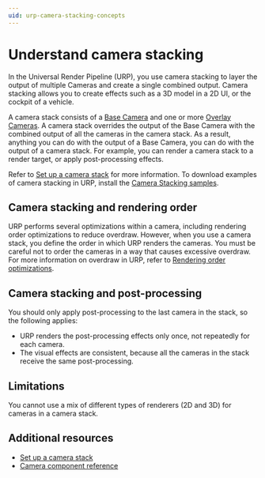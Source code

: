 ```yaml
---
uid: urp-camera-stacking-concepts
---
```

# Understand camera stacking

In the Universal Render Pipeline (URP), you use camera stacking to layer the output of multiple Cameras and create a single combined output. Camera stacking allows you to create effects such as a 3D model in a 2D UI, or the cockpit of a vehicle.

A camera stack consists of a [Base Camera](../camera-types-and-render-type.md#base-camera) and one or more [Overlay Cameras](../camera-types-and-render-type.md#overlay-camera). A camera stack overrides the output of the Base Camera with the combined output of all the cameras in the camera stack. As a result, anything you can do with the output of a Base Camera, you can do with the output of a camera stack. For example, you can render a camera stack to a render target, or apply post-processing effects.

Refer to [Set up a camera stack](../camera-stacking.md) for more information. To download examples of camera stacking in URP, install the [Camera Stacking samples](../package-sample-urp-package-samples.md#camera-stacking).

## Camera stacking and rendering order

URP performs several optimizations within a camera, including rendering order optimizations to reduce overdraw. However, when you use a camera stack, you define the order in which URP renders the cameras. You must be careful not to order the cameras in a way that causes excessive overdraw. For more information on overdraw in URP, refer to [Rendering order optimizations](../cameras-advanced.md#rendering-order-optimizations).

## Camera stacking and post-processing

You should only apply post-processing to the last camera in the stack, so the following applies:

* URP renders the post-processing effects only once, not repeatedly for each camera.
* The visual effects are consistent, because all the cameras in the stack receive the same post-processing.

## Limitations

You cannot use a mix of different types of renderers (2D and 3D) for cameras in a camera stack.

## Additional resources

* [Set up a camera stack](../camera-stacking.md)
* [Camera component reference](../camera-component-reference.md)
